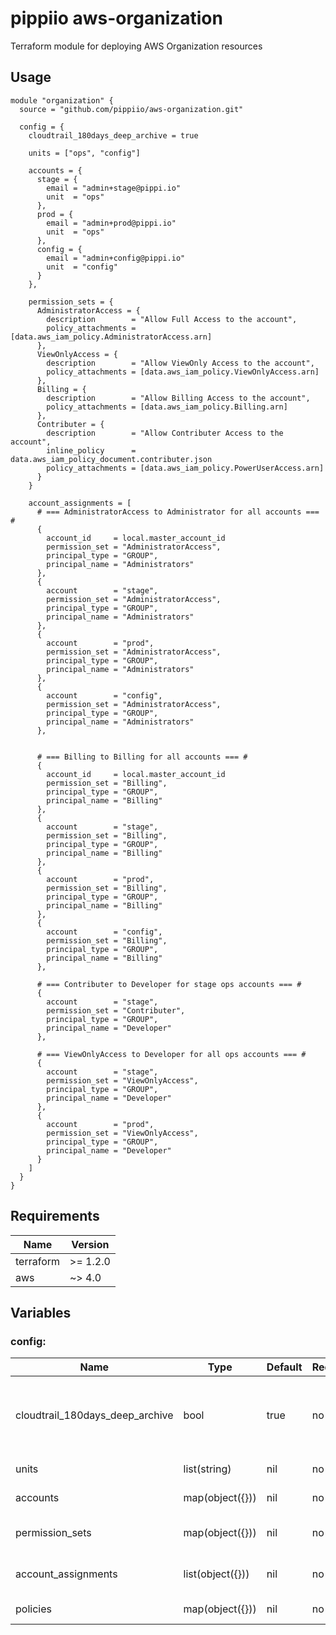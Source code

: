 # pippiio aws-organization
Terraform module for deploying AWS Organization resources

## Usage
```hcl
module "organization" {
  source = "github.com/pippiio/aws-organization.git"

  config = {
    cloudtrail_180days_deep_archive = true

    units = ["ops", "config"]

    accounts = {
      stage = {
        email = "admin+stage@pippi.io"
        unit  = "ops"
      },
      prod = {
        email = "admin+prod@pippi.io"
        unit  = "ops"
      },
      config = {
        email = "admin+config@pippi.io"
        unit  = "config"
      }
    },

    permission_sets = {
      AdministratorAccess = {
        description        = "Allow Full Access to the account",
        policy_attachments = [data.aws_iam_policy.AdministratorAccess.arn]
      },
      ViewOnlyAccess = {
        description        = "Allow ViewOnly Access to the account",
        policy_attachments = [data.aws_iam_policy.ViewOnlyAccess.arn]
      },
      Billing = {
        description        = "Allow Billing Access to the account",
        policy_attachments = [data.aws_iam_policy.Billing.arn]
      },
      Contributer = {
        description        = "Allow Contributer Access to the account",
        inline_policy      = data.aws_iam_policy_document.contributer.json
        policy_attachments = [data.aws_iam_policy.PowerUserAccess.arn]
      }
    }

    account_assignments = [
      # === AdministratorAccess to Administrator for all accounts === #
      {
        account_id     = local.master_account_id
        permission_set = "AdministratorAccess",
        principal_type = "GROUP",
        principal_name = "Administrators"
      },
      {
        account        = "stage",
        permission_set = "AdministratorAccess",
        principal_type = "GROUP",
        principal_name = "Administrators"
      },
      {
        account        = "prod",
        permission_set = "AdministratorAccess",
        principal_type = "GROUP",
        principal_name = "Administrators"
      },
      {
        account        = "config",
        permission_set = "AdministratorAccess",
        principal_type = "GROUP",
        principal_name = "Administrators"
      },


      # === Billing to Billing for all accounts === #
      {
        account_id     = local.master_account_id
        permission_set = "Billing",
        principal_type = "GROUP",
        principal_name = "Billing"
      },
      {
        account        = "stage",
        permission_set = "Billing",
        principal_type = "GROUP",
        principal_name = "Billing"
      },
      {
        account        = "prod",
        permission_set = "Billing",
        principal_type = "GROUP",
        principal_name = "Billing"
      },
      {
        account        = "config",
        permission_set = "Billing",
        principal_type = "GROUP",
        principal_name = "Billing"
      },

      # === Contributer to Developer for stage ops accounts === #
      {
        account        = "stage",
        permission_set = "Contributer",
        principal_type = "GROUP",
        principal_name = "Developer"
      },

      # === ViewOnlyAccess to Developer for all ops accounts === #
      {
        account        = "stage",
        permission_set = "ViewOnlyAccess",
        principal_type = "GROUP",
        principal_name = "Developer"
      },
      {
        account        = "prod",
        permission_set = "ViewOnlyAccess",
        principal_type = "GROUP",
        principal_name = "Developer"
      }
    ]
  }
}
```

## Requirements
|Name     |Version |
|---------|--------|
|terraform|>= 1.2.0|
|aws      |~> 4.0  |


## Variables
### config:
|Name                           |Type            |Default|Required|Description|
|-------------------------------|----------------|-------|--------|-----------|
|cloudtrail_180days_deep_archive|bool            |true   |no      |Deep Archive or delete cloudtrail logs after 180 days|
|units                          |list(string)    |nil    |no      |Organization root units|
|accounts                       |map(object({})) |nil    |no      |Organization accounts|
|permission_sets                |map(object({})) |nil    |no      |SSO Permission Sets|
|account_assignments            |list(object({}))|nil    |no      |SSO Account Assignments|
|policies                       |map(object({})) |nil    |no      |Organization SCP Policies|